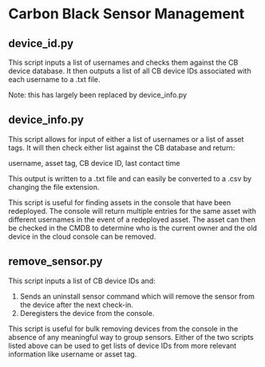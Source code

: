 # Carbon Black Sensor Management

## device_id.py
This script inputs a list of usernames and checks them against the CB device database. It then outputs a list of all CB device IDs associated with each username to a .txt file.

Note: this has largely been replaced by device_info.py

## device_info.py
This script allows for input of either a list of usernames or a list of asset tags. It will then check either list against the CB database and return:

username, asset tag, CB device ID, last contact time

This output is written to a .txt file and can easily be converted to a .csv by changing the file extension.

This script is useful for finding assets in the console that have been redeployed. The console will return multiple entries for the same asset with different usernames in the event of a redeployed asset. The asset can then be checked in the CMDB to determine who is the current owner and the old device in the cloud console can be removed.

## remove_sensor.py
This script inputs a list of CB device IDs and:
1. Sends an uninstall sensor command which will remove the sensor from the device after the next check-in.
2. Deregisters the device from the console.

This script is useful for bulk removing devices from the console in the absence of any meaningful way to group sensors. Either of the two scripts listed above can be used to get lists of device IDs from more relevant information like username or asset tag.
